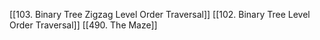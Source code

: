 [[103. Binary Tree Zigzag Level Order Traversal]]
[[102. Binary Tree Level Order Traversal]]
[[490. The Maze]]
